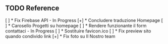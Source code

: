 ## TODO Reference

[ ] * Fix Firebase API - In Progress
[+] * Concludere traduzione Homepage
[ ] * Carosello Progetti su homepage
[ ] * Rendere funzionante il form contattaci - In Progress
[ ] * Sostituire favicon.ico
[ ] * Fix preview sito quando condivido link
[+] * Fix foto su Il Nostro team